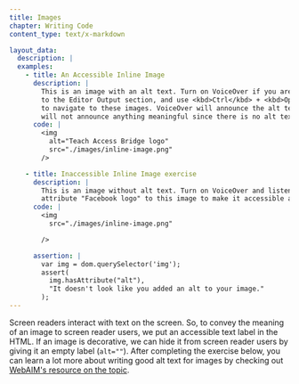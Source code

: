 ```yaml
---
title: Images
chapter: Writing Code
content_type: text/x-markdown

layout_data:
  description: |
  examples:
    - title: An Accessible Inline Image
      description: |
        This is an image with an alt text. Turn on VoiceOver if you are on a Mac, tab
        to the Editor Output section, and use <kbd>Ctrl</kbd> + <kbd>Opt</kbd> + <kbd>Right Arrow</kbd>
        to navigate to these images. VoiceOver will announce the alt text. For the second image below, VoiceOver
        will not announce anything meaningful since there is no alt text.
      code: |
        <img
          alt="Teach Access Bridge logo"
          src="./images/inline-image.png"
        />

    - title: Inaccessible Inline Image exercise
      description: |
        This is an image without alt text. Turn on VoiceOver and listen to how it is read. Add an `alt`
        attribute "Facebook logo" to this image to make it accessible and test it again with VoiceOver.
      code: |
        <img
          src="./images/inline-image.png"

        />

      assertion: |
        var img = dom.querySelector('img');
        assert(
          img.hasAttribute("alt"),
          "It doesn't look like you added an alt to your image."
        );
---
```

Screen readers interact with text on the screen. So, to convey the meaning of 
an image to screen reader users,
we put an accessible text label in the HTML. If an image is decorative, we can hide it from screen
reader users by giving it an empty label (`alt=""`). After completing the 
exercise below, you can learn a lot more about writing good alt text for images 
by checking out [WebAIM's resource on the 
topic](http://webaim.org/techniques/alttext/).
